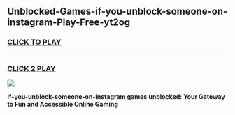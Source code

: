
## Unblocked-Games-if-you-unblock-someone-on-instagram-Play-Free-yt2og
<h3>
<a href="https://premium76.site?title=if-you-unblock-someone-on-instagram&ref=21A">CLICK TO PLAY</a></h3>
<hr>

<h3>
<a href="https://premium76.site?title=if-you-unblock-someone-on-instagram&ref=21A">CLICK 2 PLAY</a>
  
</h3>

<a href="https://premium76.site?title=if-you-unblock-someone-on-instagram&ref=21A"><img src="https://clearcache.store/games.png"></a>


**if-you-unblock-someone-on-instagram games unblocked: Your Gateway to Fun and Accessible Online Gaming**
